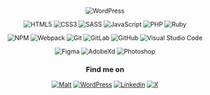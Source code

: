<div align="center">
  
![WordPress](https://img.shields.io/badge/WordPress-black?style=for-the-badge&logo=WordPress&logoColor=white&logoSize=auto)

![HTML5](https://img.shields.io/badge/HTML5-black?style=for-the-badge&logo=HTML5&logoColor=white&logoSize=auto)
![CSS3](https://img.shields.io/badge/CSS3-black?style=for-the-badge&logo=CSS3&logoColor=white&logoSize=auto)
![SASS](https://img.shields.io/badge/SASS-black?style=for-the-badge&logo=SASS&logoColor=white&logoSize=auto)
![JavaScript](https://img.shields.io/badge/JavaScript-black?style=for-the-badge&logo=JavaScript&logoColor=white&logoSize=auto)
![PHP](https://img.shields.io/badge/PHP-black?style=for-the-badge&logo=PHP&logoColor=white&logoSize=auto)
![Ruby](https://img.shields.io/badge/Ruby-black?style=for-the-badge&logo=Ruby&logoColor=white&logoSize=auto)

![NPM](https://img.shields.io/badge/NPM-black?style=for-the-badge&logo=NPM&logoColor=white&logoSize=auto)
![Webpack](https://img.shields.io/badge/Webpack-black?style=for-the-badge&logo=Webpack&logoColor=white&logoSize=auto)
![Git](https://img.shields.io/badge/Git-black?style=for-the-badge&logo=Git&logoColor=white&logoSize=auto)
![GitLab](https://img.shields.io/badge/Gitlab-black?style=for-the-badge&logo=Gitlab&logoColor=white&logoSize=auto)
![GitHub](https://img.shields.io/badge/GitHub-black?style=for-the-badge&logo=GitHub&logoColor=white&logoSize=auto)
![Visual Studio Code](https://img.shields.io/badge/Visual_Studio_Code-black?style=for-the-badge&logo=visual%20studio%20code&logoColor=white)

![Figma](https://img.shields.io/badge/Figma-black?style=for-the-badge&logo=Figma&logoColor=white&logoSize=auto)
![AdobeXd](https://img.shields.io/badge/AdobeXd-black?style=for-the-badge&logo=AdobeXd&logoColor=white&logoSize=auto)
![Photoshop](https://img.shields.io/badge/Photoshop-black?style=for-the-badge&logo=AdobePhotoshop&logoColor=white&logoSize=auto)

### Find me on

[![Malt](https://img.shields.io/badge/ltrihan-black?style=for-the-badge&logo=Malt&logoColor=white&logoSize=auto)](https://www.malt.fr/profile/ltrihan)
[![WordPress](https://img.shields.io/badge/ltrihan-black?style=for-the-badge&logo=WordPress&logoColor=white&logoSize=auto)](https://profiles.wordpress.org/ltrihan/)
[![Linkedin](https://img.shields.io/badge/ltrihan-black?style=for-the-badge&logo=LinkedIn&logoColor=white&logoSize=auto)](https://www.linkedin.com/in/ltrihan/)
[![X](https://img.shields.io/badge/__ltrihan-black?style=for-the-badge&logo=X&logoColor=white&logoSize=auto)](https://x.com/_ltrihan)

</div>

